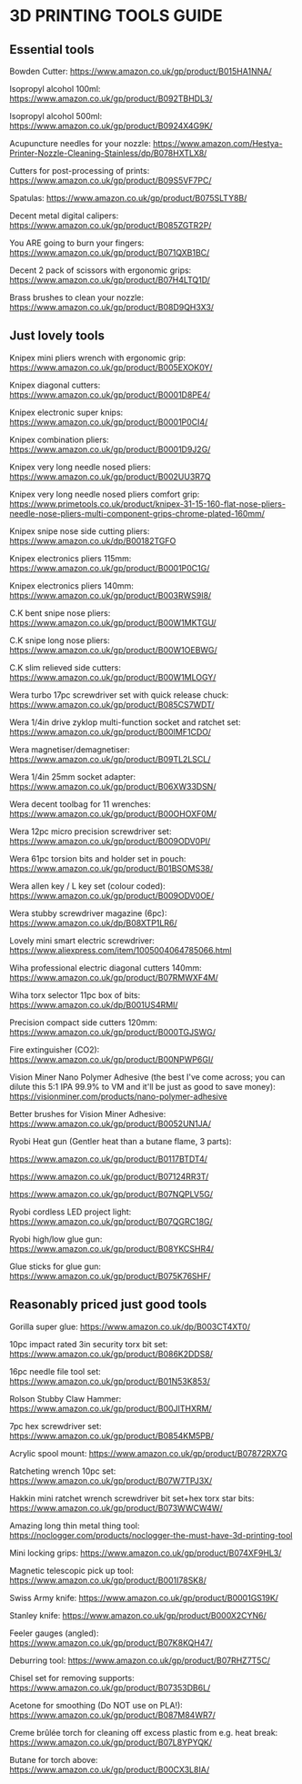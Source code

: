# 3D PRINTING TOOLS GUIDE

## Essential tools

Bowden Cutter: https://www.amazon.co.uk/gp/product/B015HA1NNA/

Isopropyl alcohol 100ml: https://www.amazon.co.uk/gp/product/B092TBHDL3/

Isopropyl alcohol 500ml: https://www.amazon.co.uk/gp/product/B0924X4G9K/

Acupuncture needles for your nozzle: https://www.amazon.com/Hestya-Printer-Nozzle-Cleaning-Stainless/dp/B078HXTLX8/

Cutters for post-processing of prints: https://www.amazon.co.uk/gp/product/B09S5VF7PC/

Spatulas: https://www.amazon.co.uk/gp/product/B075SLTY8B/

Decent metal digital calipers: https://www.amazon.co.uk/gp/product/B085ZGTR2P/

You ARE going to burn your fingers: https://www.amazon.co.uk/gp/product/B071QXB1BC/

Decent 2 pack of scissors with ergonomic grips: https://www.amazon.co.uk/gp/product/B07H4LTQ1D/

Brass brushes to clean your nozzle: https://www.amazon.co.uk/gp/product/B08D9QH3X3/

## Just lovely tools

Knipex mini pliers wrench with ergonomic grip: https://www.amazon.co.uk/gp/product/B005EXOK0Y/

Knipex diagonal cutters: https://www.amazon.co.uk/gp/product/B0001D8PE4/

Knipex electronic super knips: https://www.amazon.co.uk/gp/product/B0001P0CI4/ 

Knipex combination pliers: https://www.amazon.co.uk/gp/product/B0001D9J2G/

Knipex very long needle nosed pliers: https://www.amazon.co.uk/gp/product/B002UU3R7Q

Knipex very long needle nosed pliers comfort grip: https://www.primetools.co.uk/product/knipex-31-15-160-flat-nose-pliers-needle-nose-pliers-multi-component-grips-chrome-plated-160mm/

Knipex snipe nose side cutting pliers: https://www.amazon.co.uk/dp/B00182TGFO

Knipex electronics pliers 115mm: https://www.amazon.co.uk/gp/product/B0001P0C1G/

Knipex electronics pliers 140mm: https://www.amazon.co.uk/gp/product/B003RWS9I8/

C.K bent snipe nose pliers: https://www.amazon.co.uk/gp/product/B00W1MKTGU/

C.K snipe long nose pliers: https://www.amazon.co.uk/gp/product/B00W1OEBWG/

C.K slim relieved side cutters: https://www.amazon.co.uk/gp/product/B00W1MLOGY/

Wera turbo 17pc screwdriver set with quick release chuck: https://www.amazon.co.uk/gp/product/B085CS7WDT/

Wera 1/4in drive zyklop multi-function socket and ratchet set: https://www.amazon.co.uk/gp/product/B00IMF1CDO/

Wera magnetiser/demagnetiser: https://www.amazon.co.uk/gp/product/B09TL2LSCL/

Wera 1/4in 25mm socket adapter: https://www.amazon.co.uk/gp/product/B06XW33DSN/

Wera decent toolbag for 11 wrenches: https://www.amazon.co.uk/gp/product/B00OHOXF0M/

Wera 12pc micro precision screwdriver set: https://www.amazon.co.uk/gp/product/B009ODV0PI/

Wera 61pc torsion bits and holder set in pouch: https://www.amazon.co.uk/gp/product/B01BSOMS38/

Wera allen key / L key set (colour coded): https://www.amazon.co.uk/gp/product/B009ODV0OE/

Wera stubby screwdriver magazine (6pc): https://www.amazon.co.uk/dp/B08XTP1LR6/

Lovely mini smart electric screwdriver: https://www.aliexpress.com/item/1005004064785066.html

Wiha professional electric diagonal cutters 140mm: https://www.amazon.co.uk/gp/product/B07RMWXF4M/

Wiha torx selector 11pc box of bits: https://www.amazon.co.uk/dp/B001US4RMI/

Precision compact side cutters 120mm: https://www.amazon.co.uk/gp/product/B000TGJSWG/

Fire extinguisher (CO2): https://www.amazon.co.uk/gp/product/B00NPWP6GI/

Vision Miner Nano Polymer Adhesive (the best I've come across; you can dilute this 5:1 IPA 99.9% to VM and it'll be just as good to save money): https://visionminer.com/products/nano-polymer-adhesive

Better brushes for Vision Miner Adhesive: https://www.amazon.co.uk/gp/product/B0052UN1JA/

Ryobi Heat gun (Gentler heat than a butane flame, 3 parts): 

https://www.amazon.co.uk/gp/product/B0117BTDT4/

https://www.amazon.co.uk/gp/product/B07124RR3T/ 

https://www.amazon.co.uk/gp/product/B07NQPLV5G/

Ryobi cordless LED project light: https://www.amazon.co.uk/gp/product/B07QGRC18G/

Ryobi high/low glue gun: https://www.amazon.co.uk/gp/product/B08YKCSHR4/

Glue sticks for glue gun: https://www.amazon.co.uk/gp/product/B075K76SHF/

## Reasonably priced just good tools

Gorilla super glue: https://www.amazon.co.uk/dp/B003CT4XT0/

10pc impact rated 3in security torx bit set: https://www.amazon.co.uk/gp/product/B086K2DDS8/

16pc needle file tool set: https://www.amazon.co.uk/gp/product/B01N53K853/

Rolson Stubby Claw Hammer: https://www.amazon.co.uk/gp/product/B00JITHXRM/

7pc hex screwdriver set: https://www.amazon.co.uk/gp/product/B0854KM5PB/

Acrylic spool mount: https://www.amazon.co.uk/gp/product/B07872RX7G

Ratcheting wrench 10pc set: https://www.amazon.co.uk/gp/product/B07W7TPJ3X/

Hakkin mini ratchet wrench screwdriver bit set+hex torx star bits: https://www.amazon.co.uk/gp/product/B073WWCW4W/

Amazing long thin metal thing tool: https://noclogger.com/products/noclogger-the-must-have-3d-printing-tool

Mini locking grips: https://www.amazon.co.uk/gp/product/B074XF9HL3/

Magnetic telescopic pick up tool: https://www.amazon.co.uk/gp/product/B001I78SK8/

Swiss Army knife: https://www.amazon.co.uk/gp/product/B0001GS19K/ 

Stanley knife: https://www.amazon.co.uk/gp/product/B000X2CYN6/

Feeler gauges (angled): https://www.amazon.co.uk/gp/product/B07K8KQH47/

Deburring tool: https://www.amazon.co.uk/gp/product/B07RHZ7T5C/

Chisel set for removing supports: https://www.amazon.co.uk/gp/product/B07353DB6L/

Acetone for smoothing (Do NOT use on PLA!): https://www.amazon.co.uk/gp/product/B087M84WR7/

Creme brûlée torch for cleaning off excess plastic from e.g. heat break: https://www.amazon.co.uk/gp/product/B07L8YPYQK/

Butane for torch above: https://www.amazon.co.uk/gp/product/B00CX3L8IA/
